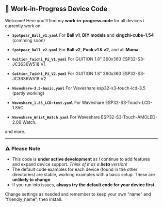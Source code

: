
## 🚧 Work-in-Progress Device Code

Welcome! Here you'll find my **work-in-progress code** for all devices i currently work on:

* **`Spotpear_Ball_v1.yaml`**
  For **Ball v1**, **DIY models** and **xingzhi-cube-1.54** (comming soon)

* **`Spotpear_Ball_v2.yaml`**
  For **Ball v2**, **Puck v1 & v2**, and all **Muma**.

* **`Guition_Taichi_Pi_V1.yaml`**
  For GUITION 1.8” 360x360 ESP32-S3-JC3636W518 V1.

* **`Guition_Taichi_Pi_V2.yaml`**
  For GUITION 1.8” 360x360 ESP32-S3-JC3636W518 V2.

* **`Waveshare-3.5-basic.yaml`**
  For Waveshare esp32-s3-touch-lcd-3.5 (partly working)

* **`Waveshare_1.85_LCD-test.yaml`**
  For Waveshare ESP32-S3-Touch-LCD-1.85C

* **`Waveshare_Wrist_Watch.yaml`**
  For Waveshare ESP32-S3-Touch-AMOLED-2.06 Watch.

and more..

---

### ⚠️ Please Note

* This code is **under active development** as I continue to add features and expand device support.
  *Think of it as a **beta** version!*
* The default code examples for each device (found in the other directories) are stable, working examples with a basic setup. These are **unlikely to change**.
* If you run into issues, **always try the default code for your device first.**


Change settings as needed and remember to keep your own "name" and "friendly_name", then install.

